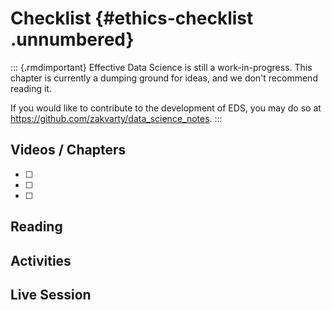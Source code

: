 # Checklist {#ethics-checklist .unnumbered}


::: {.rmdimportant} 
Effective Data Science is still a work-in-progress. This chapter is currently a dumping ground for ideas, and we don't recommend reading it. 

If you would like to contribute to the development of EDS, you may do so at <https://github.com/zakvarty/data_science_notes>.
:::

## Videos / Chapters 

- [ ]

- [ ]

- [ ]

## Reading 


## Activities 


## Live Session 
